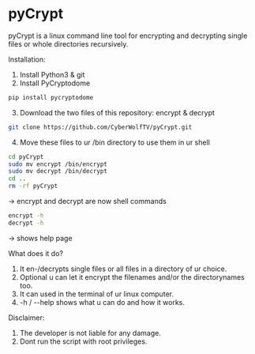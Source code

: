 # pyCrypt
pyCrypt is a linux command line tool for encrypting and decrypting single files or whole directories recursively.

Installation:
1. Install Python3 & git
2. Install PyCryptodome
```sh
pip install pycryptodome
```
3. Download the two files of this repository: encrypt & decrypt
```sh
git clone https://github.com/CyberWolfTV/pyCrypt.git
```
4. Move these files to ur /bin directory to use them in ur shell
```sh
cd pyCrypt
sudo mv encrypt /bin/encrypt
sudo mv decrypt /bin/decrypt
cd ..
rm -rf pyCrypt
```
-> encrypt and decrypt are now shell commands
```sh
encrypt -h 
decrypt -h 
```
-> shows help page

What does it do?
1. It en-/decrypts single files or all files in a directory of ur choice.
2. Optional u can let it encrypt the filenames and/or the directorynames too.
3. It can used in the terminal of ur linux computer.
4. -h / --help shows what u can do and how it works. 

Disclaimer: 
1. The developer is not liable for any damage. 
2. Dont run the script with root privileges.

